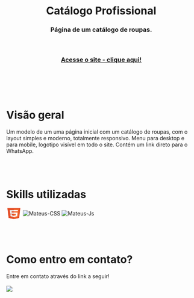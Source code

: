 
<br>

<div align = "center">
<h1>Catálogo Profissional</h1>
</div>

<h3 align = "center">
  Página de um catálogo de roupas.
</h3>

<h4 align = "center">
</h4>
<br>
<h3 align = "center">
<a href="[https://matealves.github.io/modelodesite/](http://127.0.0.1:5500/index.html)" target="_blank">Acesse o site - clique aqui!
</a> 
</h3>

<br>
 
</p>
<br>
<br>

<div id="visao">
<h1>  Visão geral </h1>
Um modelo de um uma página inicial com um catálogo de roupas, com o layout simples e moderno, totalmente responsivo. Menu para desktop e para mobile, logotipo visível em todo o site. Contém um link direto para o WhatsApp.

</div>
<br>
<br>
<br>

<div id="leng">
<h1>  Skills utilizadas </h1>


 <img align="center" alt="Mateus-HTML" height="30" width="40" src="https://raw.githubusercontent.com/devicons/devicon/master/icons/html5/html5-original.svg">
  <img align="center" alt="Mateus-CSS" height="30" width="40" src="https://cdn.jsdelivr.net/gh/devicons/devicon/icons/css3/css3-original.svg">
  <img align="center" alt="Mateus-Js" height="30" width="40" src="https://cdn.jsdelivr.net/gh/devicons/devicon/icons/javascript/javascript-original.svg">

</div>
<br>
<br>
<br>

<div id="contato">
<h1> Como entro em contato? </h1>

Entre em contato através do link a seguir!
<br>
<br>
<a href="https://www.linkedin.com/in/rafael-teixeira-b8940726a" target="_blank"><img src="https://img.shields.io/badge/-LinkedIn-%230077B5?style=for-the-badge&logo=linkedin&logoColor=white" target="_blank"></a>
</div>
<br>
<br>
<br>
